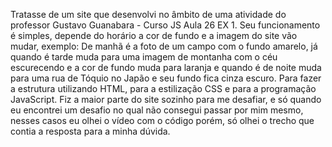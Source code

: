 Tratasse de um site que desenvolvi no âmbito de uma atividade do professor Gustavo Guanabara - Curso JS Aula 26 EX 1. 
Seu funcionamento é simples, depende do horário a cor de fundo e a imagem do site vão mudar, exemplo: De manhã é a foto de um campo com o fundo amarelo, já quando é tarde muda para uma imagem de montanha com o céu escurecendo e a cor de fundo muda para laranja e quando é de noite muda para uma rua de Tóquio no Japão e seu fundo fica cinza escuro. Para fazer a estrutura utilizando HTML, para a estilização CSS e para a programação JavaScript. 
Fiz a maior parte do site sozinho para me desafiar, e só quando eu encontrei um desafio no qual não consegui passar por mim mesmo, nesses casos eu olhei o vídeo com o código porém, só olhei o trecho que contia a resposta para a minha dúvida.
